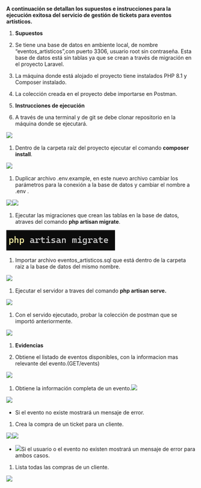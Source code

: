 ﻿**A continuación se detallan los supuestos e instrucciones para la ejecución exitosa del servicio de gestión de tickets para eventos artísticos.**


1. **Supuestos**

1. Se tiene una base de datos en ambiente local, de nombre “eventos\_artisticos”,con puerto 3306, usuario root sin contraseña. Esta base de datos está sin tablas ya que se crean a través de migración en el proyecto Laravel.

1. La máquina donde está alojado el proyecto tiene instalados  PHP 8.1 y Composer  instalado.
1. La colección creada en el proyecto debe importarse en Postman.




1. **Instrucciones de ejecución**


1. A  través de una terminal y de git se  debe clonar repositorio en la máquina donde se ejecutará.

![](Aspose.Words.ef9f815c-44bf-415a-8039-ba6709cdac46.001.png)

1. Dentro de la carpeta raíz del proyecto ejecutar el comando **composer install**.

![](Aspose.Words.ef9f815c-44bf-415a-8039-ba6709cdac46.002.png)

1. Duplicar archivo .env.example, en este nuevo archivo cambiar los parámetros para la conexión a la base de datos y cambiar el nombre a .env .



![](Aspose.Words.ef9f815c-44bf-415a-8039-ba6709cdac46.003.png)![](Aspose.Words.ef9f815c-44bf-415a-8039-ba6709cdac46.004.png)

1. Ejecutar las migraciones que crean  las tablas en la base de datos, atraves del comando **php artisan migrate**.

![](Aspose.Words.ef9f815c-44bf-415a-8039-ba6709cdac46.005.png)


1. Importar archivo eventos\_artisticos.sql que está dentro de la carpeta raiz a la base de datos del mismo nombre.

![](Aspose.Words.ef9f815c-44bf-415a-8039-ba6709cdac46.006.png)

1. Ejecutar el servidor a traves del comando **php artisan serve.**

![](Aspose.Words.ef9f815c-44bf-415a-8039-ba6709cdac46.007.png)

1. Con el servido ejecutado, probar la colección de postman que se importó anteriormente.

![](Aspose.Words.ef9f815c-44bf-415a-8039-ba6709cdac46.008.png)



























1. **Evidencias**

1. Obtiene el listado de eventos disponibles, con la informacion mas relevante del evento.(GET/events)

![](Aspose.Words.ef9f815c-44bf-415a-8039-ba6709cdac46.009.png)





1. Obtiene la información completa de un evento.![](Aspose.Words.ef9f815c-44bf-415a-8039-ba6709cdac46.010.png)

![](Aspose.Words.ef9f815c-44bf-415a-8039-ba6709cdac46.011.png)




- Si el evento no existe mostrará un mensaje de error.









1. Crea la compra de un ticket para un cliente.

![](Aspose.Words.ef9f815c-44bf-415a-8039-ba6709cdac46.012.png)![](Aspose.Words.ef9f815c-44bf-415a-8039-ba6709cdac46.013.png)






























- ![](Aspose.Words.ef9f815c-44bf-415a-8039-ba6709cdac46.014.png)Si el usuario o el evento no existen mostrará un mensaje de error para ambos casos.














1. Lista todas las compras de un cliente.

![](Aspose.Words.ef9f815c-44bf-415a-8039-ba6709cdac46.015.png)


